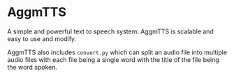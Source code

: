 # AggmTTS

A simple and powerful text to speech system.
AggmTTS is scalable and easy to use and modify.

AggmTTS also includes ```convert.py``` which  can split an audio file into multiple audio files with each file being a single word with the title of the file being the word spoken.
